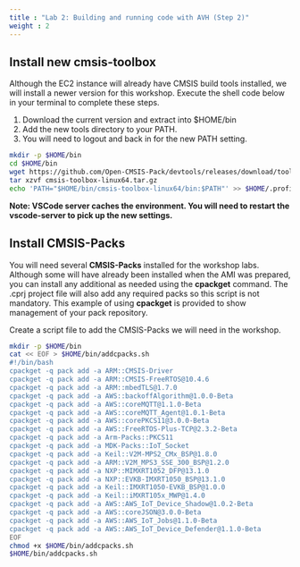 ```yaml
---
title : "Lab 2: Building and running code with AVH (Step 2)"
weight : 2
---
```


## Install new cmsis-toolbox

Although the EC2 instance will already have CMSIS build tools installed, we will install a newer version for this workshop. Execute the shell code below in your terminal to complete these steps.

1. Download the current version and extract into $HOME/bin
2. Add the new tools directory to your PATH.
3. You will need to logout and back in for the new PATH setting.

```bash
mkdir -p $HOME/bin
cd $HOME/bin
wget https://github.com/Open-CMSIS-Pack/devtools/releases/download/tools%2Ftoolbox%2F0.10.2/cmsis-toolbox-linux64.tar.gz
tar xzvf cmsis-toolbox-linux64.tar.gz
echo 'PATH="$HOME/bin/cmsis-toolbox-linux64/bin:$PATH"' >> $HOME/.profile

```
**Note: VSCode server caches the environment. You will need to restart the vscode-server to pick up the new settings.**

## Install CMSIS-Packs

You will need several **CMSIS-Packs** installed for the workshop labs. Although some will have already been installed when the AMI was prepared, you can install any additional as needed using the **cpackget** command. The .cprj project file will also add any required packs so this script is not mandatory. This example of using **cpackget** is provided to show management of your pack repository. 

Create a script file to add the CMSIS-Packs we will need in the workshop.

```bash
mkdir -p $HOME/bin
cat << EOF > $HOME/bin/addcpacks.sh
#!/bin/bash
cpackget -q pack add -a ARM::CMSIS-Driver
cpackget -q pack add -a ARM::CMSIS-FreeRTOS@10.4.6
cpackget -q pack add -a ARM::mbedTLS@1.7.0
cpackget -q pack add -a AWS::backoffAlgorithm@1.0.0-Beta
cpackget -q pack add -a AWS::coreMQTT@1.1.0-Beta
cpackget -q pack add -a AWS::coreMQTT_Agent@1.0.1-Beta
cpackget -q pack add -a AWS::corePKCS11@3.0.0-Beta
cpackget -q pack add -a AWS::FreeRTOS-Plus-TCP@2.3.2-Beta
cpackget -q pack add -a Arm-Packs::PKCS11
cpackget -q pack add -a MDK-Packs::IoT_Socket
cpackget -q pack add -a Keil::V2M-MPS2_CMx_BSP@1.8.0
cpackget -q pack add -a ARM::V2M_MPS3_SSE_300_BSP@1.2.0
cpackget -q pack add -a NXP::MIMXRT1052_DFP@13.1.0
cpackget -q pack add -a NXP::EVKB-IMXRT1050_BSP@13.1.0
cpackget -q pack add -a Keil::IMXRT1050-EVKB_BSP@1.0.0
cpackget -q pack add -a Keil::iMXRT105x_MWP@1.4.0
cpackget -q pack add -a AWS::AWS_IoT_Device_Shadow@1.0.2-Beta
cpackget -q pack add -a AWS::coreJSON@3.0.0-Beta
cpackget -q pack add -a AWS::AWS_IoT_Jobs@1.1.0-Beta
cpackget -q pack add -a AWS::AWS_IoT_Device_Defender@1.1.0-Beta
EOF
chmod +x $HOME/bin/addcpacks.sh
$HOME/bin/addcpacks.sh
```
